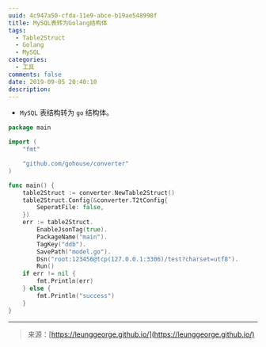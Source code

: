 ```yaml
---
uuid: 4c947a50-cfda-11e9-abce-b19ae548998f
title: MySQL表转为Golang结构体
tags:
  - Table2Struct
  - Golang
  - MySQL
categories:
  - 工具
comments: false
date: 2019-09-05 20:40:10
description:
---
```


- `MySQL` 表结构转为 `go` 结构体。

<!--more-->

```go
package main

import (
	"fmt"

	"github.com/gohouse/converter"
)

func main() {
	table2Struct := converter.NewTable2Struct()
	table2Struct.Config(&converter.T2tConfig{
		SeperatFile: false,
	})
	err := table2Struct.
		EnableJsonTag(true).
		PackageName("main").
		TagKey("ddb").
		SavePath("model.go").
		Dsn("root:123456@tcp(127.0.0.1:3306)/test?charset=utf8").
		Run()
	if err != nil {
		fmt.Println(err)
	} else {
		fmt.Println("success")
	}
}

```







---
<link rel="stylesheet" href="http://yandex.st/highlightjs/6.1/styles/default.min.css">
<script src="http://yandex.st/highlightjs/6.1/highlight.min.js"></script>
<script>
hljs.tabReplace = ' ';
hljs.initHighlightingOnLoad();
</script>

> 来源：[https://leunggeorge.github.io/](https://leunggeorge.github.io/)  
